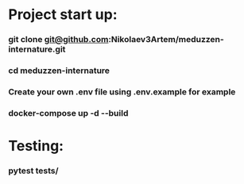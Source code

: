 # Project start up:
### git clone git@github.com:Nikolaev3Artem/meduzzen-internature.git
### cd meduzzen-internature
### Create your own .env file using .env.example for example
### docker-compose up -d --build

# Testing:
### pytest tests/
